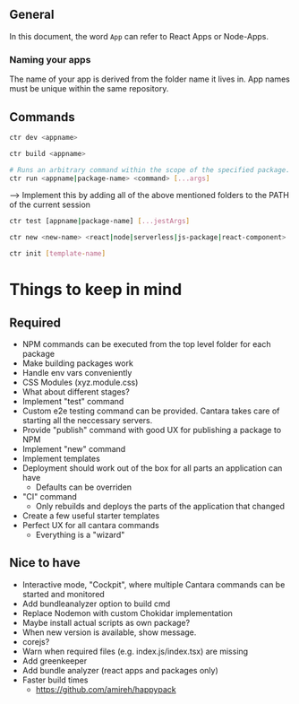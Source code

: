 ## General

In this document, the word `App` can refer to React Apps or Node-Apps.

### Naming your apps

The name of your app is derived from the folder name it lives in. App names must be unique within the same repository.

## Commands

```bash
ctr dev <appname>
```

```bash
ctr build <appname>
```

```bash
# Runs an arbitrary command within the scope of the specified package. This can be a globally valid CLI command (e.g. 'npm', 'cd', 'echo'), a tool you installed via NPM or a tool which is used internally by Cantara (e.g. serverless).
ctr run <appname|package-name> <command> [...args]
```

--> Implement this by adding all of the above mentioned folders to the PATH of the current session

```bash
ctr test [appname|package-name] [...jestArgs]
```

```bash
ctr new <new-name> <react|node|serverless|js-package|react-component>
```

```bash
ctr init [template-name]
```

# Things to keep in mind

## Required

- NPM commands can be executed from the top level folder for each package
- Make building packages work
- Handle env vars conveniently
- CSS Modules (xyz.module.css)
- What about different stages?
- Implement "test" command
- Custom e2e testing command can be provided. Cantara takes care of starting all the neccessary servers.
- Provide "publish" command with good UX for publishing a package to NPM
- Implement "new" command
- Implement templates
- Deployment should work out of the box for all parts an application can have
  - Defaults can be overriden
- "CI" command
  - Only rebuilds and deploys the parts of the application that changed
- Create a few useful starter templates
- Perfect UX for all cantara commands
  - Everything is a "wizard"

## Nice to have

- Interactive mode, "Cockpit", where multiple Cantara commands can be started and monitored
- Add bundleanalyzer option to build cmd
- Replace Nodemon with custom Chokidar implementation
- Maybe install actual scripts as own package?
- When new version is available, show message.
- corejs?
- Warn when required files (e.g. index.js/index.tsx) are missing
- Add greenkeeper
- Add bundle analyzer (react apps and packages only)
- Faster build times
  - https://github.com/amireh/happypack
